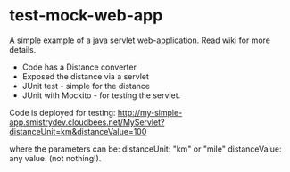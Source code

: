 test-mock-web-app
=================

A simple example of a java servlet web-application. Read wiki for more details.
* Code has a Distance converter
* Exposed the distance via a servlet
* JUnit test - simple for the distance
* JUnit with Mockito - for testing the servlet.
 

Code is deployed for testing:
http://my-simple-app.smistrydev.cloudbees.net/MyServlet?distanceUnit=km&distanceValue=100

where the parameters can be:
distanceUnit:  "km" or "mile"
distanceValue: any value. (not nothing!).



